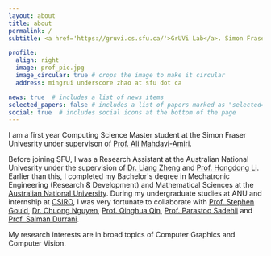 ```yaml
---
layout: about
title: about
permalink: /
subtitle: <a href='https://gruvi.cs.sfu.ca/'>GrUVi Lab</a>. Simon Fraser University

profile:
  align: right
  image: prof_pic.jpg
  image_circular: true # crops the image to make it circular
  address: mingrui underscore zhao at sfu dot ca

news: true  # includes a list of news items
selected_papers: false # includes a list of papers marked as "selected={true}"
social: true  # includes social icons at the bottom of the page
---
```


I am a first year Computing Science Master student at the Simon Fraser Univesrity under supervison of [Prof. Ali Mahdavi-Amiri](https://www.sfu.ca/~amahdavi/Home.html).

Before joining SFU, I was a Research Assistant at the Australian National Univesrity under the supervision of [Dr. Liang Zheng](https://zheng-lab.cecs.anu.edu.au/) and [Prof. Hongdong Li](http://users.cecs.anu.edu.au/~hongdong/). Earlier than this, I completed my Bachelor's degree in Mechatronic Engineering (Research & Development) and Mathematical Sciences at the [Australian National University](https://www.anu.edu.au/). During my undergraduate studies at ANU and internship at [CSIRO](https://www.csiro.au/en/), I was very fortunate to collaborate with [Prof. Stephen Gould](http://users.cecs.anu.edu.au/~sgould/), [Dr. Chuong Nguyen](https://people.csiro.au/N/C/Chuong-Nguyen), [Prof. Qinghua Qin](http://users.cecs.anu.edu.au/~Qinghua.Qin/), [Prof. Parastoo Sadehii](http://users.cecs.anu.edu.au/~parastoo/) and [Prof. Salman Durrani](http://users.cecs.anu.edu.au/~Salman.Durrani/).

My research interests are in broad topics of Computer Graphics and Computer Vision.
